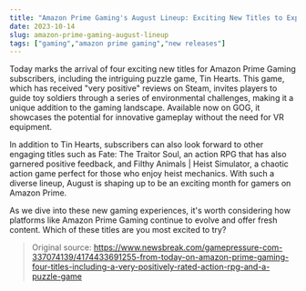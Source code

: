 ```yaml
---
title: "Amazon Prime Gaming's August Lineup: Exciting New Titles to Explore"
date: 2023-10-14
slug: amazon-prime-gaming-august-lineup
tags: ["gaming","amazon prime gaming","new releases"]
---
```


Today marks the arrival of four exciting new titles for Amazon Prime Gaming subscribers, including the intriguing puzzle game, Tin Hearts. This game, which has received "very positive" reviews on Steam, invites players to guide toy soldiers through a series of environmental challenges, making it a unique addition to the gaming landscape. Available now on GOG, it showcases the potential for innovative gameplay without the need for VR equipment.

In addition to Tin Hearts, subscribers can also look forward to other engaging titles such as Fate: The Traitor Soul, an action RPG that has also garnered positive feedback, and Filthy Animals | Heist Simulator, a chaotic action game perfect for those who enjoy heist mechanics. With such a diverse lineup, August is shaping up to be an exciting month for gamers on Amazon Prime.

As we dive into these new gaming experiences, it's worth considering how platforms like Amazon Prime Gaming continue to evolve and offer fresh content. Which of these titles are you most excited to try?
> Original source: https://www.newsbreak.com/gamepressure-com-337074139/4174433691255-from-today-on-amazon-prime-gaming-four-titles-including-a-very-positively-rated-action-rpg-and-a-puzzle-game